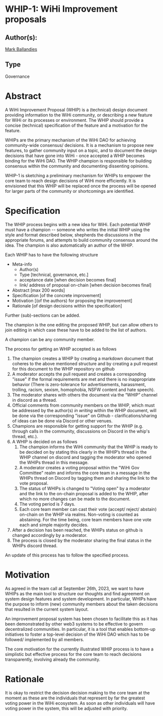 # WHIP-1: WiHi Improvement proposals

## Author(s):

[Mark Ballandies](https://twitter.com/BallandiesMC)

## Type

Governance

# Abstract 

A WiHi Improvement Proposal (WHIP) is a (technical) design document providing information to the WiHi community, or describing a new feature for WiHi or its processes or environment. The WHIP should provide a concise (technical) specification of the feature and a motivation for the feature.

WHIPs are the primary mechanism of the WiHi DAO for achieving community-wide consensus/ decisions. It is a mechanism to propose new features, to gather community input on a topic, and to document the design decisions that have gone into WiHi - once accepted a WHIP becomes binding for the WiHi DAO. The WHIP champion is responsible for building consensus within the community and documenting dissenting opinions.

WHIP-1 is sketching a preliminary mechanism for WHIPs to empower the core team to reach design decisions of WiHi more efficiently. It is envisioned that this WHIP will be replaced once the process will be opened for larger parts of the community or shortcomings are identified.

# Specification 

The WHIP process begins with a new idea for WiHi. Each potential WHIP must have a champion -- someone who writes the initial WHIP using the style and format described below, shepherds the discussions in the appropriate forums, and attempts to build community consensus around the idea. The champion is also automatically an author of the WHIP.

Each WHIP has to have the following structure

- Meta-info
    - Author(s)
    - Type [technical, governance, etc.]
    - acceptance date [when decision becomes final]
    - link/ address of proposal on-chain [when decision becomes final]
- Abstract [max 200 words]
- Specification [of the concrete improvement]
- Motivation [(of the authors) for proposing the improvement]
- Rationale [of design decisions within the specification]

Further (sub)-sections can be added.

The champion is the one editing the proposed WHIP, but can allow others to join editing in which case these have to be added to the list of authors.

A champion can be any community member.

The process for getting an WHIP accepted is as follows

1. The champion creates a WHIP by creating a markdown document that coheres to the above mentioned structure and by creating a pull request for this document to the WHIP repository on github
2. A moderator accepts the pull request and creates a corresponding "issue" if the formal requirements are met and there is no inappropriate behavior (There is zero-tolerance for advertisements, harassment, trolling, racism, sexism, homophobia, NSFW content and hate speech).
2. The moderator shares with others the document via the “WHIP” channel in discord as a thread. 
3. Official comments from community members on the WHIP, which must be addressed by the author(s) *in writing* within the WHIP document, will be done via the corresponding "issue" on Github - clarifications/sharing of ideas can be done via Discord or other venues.
4. Champions are responsible for getting support for the WHIP (e.g. through calls in the community, discussions on Discord in the whip's thread, etc.).
5. A WHIP is decided on as follows
    1. The champion informs the WiHi community that the WHIP is ready to be decided on by stating this clearly in the WHIP’s thread in the WHIP channel on discord and tagging the moderator who opened the WHIPs thread in this message. 
    2. A moderator creates a voting proposal within the "WiHi Gov Committee" realm and informs the core team in a message in the WHIPs thread on Discord by tagging them and sharing the link to the vote proposal.
    2. The status of WHIPs is changed to "Voting open" by a moderator and the link to the on-chain proposal is added to the WHIP, after which no more changes can be made to the document. 
    2. The voting period is 7 days. 
    2. Each core team member can cast their vote (accept/ reject/ abstain) on-chain on the WHIP via realms. Non-voting is counted as abstaining. For the time being, core team members have one vote each and simple majority decides.  
6. After a decision has been reached, the WHIPs status on github is changed accordingly by a moderator.
7. The process is closed by the moderator sharing the final status in the WHIPs discord thread.

An update of this process has to follow the specified process.

# Motivation

As agreed in the team call at September 26th, 2023, we want to have WHIPs as the main tool to structure our thoughts and find agreement on system design features and system development. In particular, WHIPs have the purpose to inform (new) community members about the taken decisions that resulted in the current system layout.

An improvement proposal system has been chosen to facilitate this as it has been demonstrated by other web3 systems to be effective to govern decentralized communities. In particular, it is a tool that enables bottom-up initiatives to foster a top-level decision of the WiHi DAO which has to be followed/ implemented by all members. 

The core motivation for the currently illustrated WHIP process is to have a simplistic but effective process for the core team to reach decisions transparently, involving already the community. 

# Rationale

It is okay to restrict the decision decision making to the core team at the moment as these are the individuals that represent by far the greatest voting power in the WiHi ecosystem. As soon as other individuals will have voting power in the system, this will be adjusted with priority.

